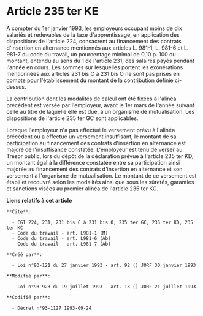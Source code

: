# Article 235 ter KE

A compter du 1er janvier 1993, les employeurs occupant moins de dix salariés et redevables de la taxe d'apprentissage, en
application des dispositions de l'article 224, consacrent au financement des contrats d'insertion en alternance mentionnés
aux articles L. 981-1, L. 981-6 et L. 981-7 du code du travail, un pourcentage minimal de 0,10 p. 100 du montant, entendu au
sens du 1 de l'article 231, des salaires payés pendant l'année en cours. Les sommes sur lesquelles portent les exonérations
mentionnées aux articles 231 bis C à 231 bis O ne sont pas prises en compte pour l'établissement du montant de la
contribution définie ci-dessus.

La contribution dont les modalités de calcul ont été fixées à l'alinéa précédent est versée par l'employeur, avant le 1er
mars de l'année suivant celle au titre de laquelle elle est due, à un organisme de mutualisation. Les dispositions de
l'article 235 ter GC sont applicables.

Lorsque l'employeur n'a pas effectué le versement prévu à l'alinéa précédent ou a effectué un versement insuffisant, le
montant de sa participation au financement des contrats d'insertion en alternance est majoré de l'insuffisance constatée.
L'employeur est tenu de verser au Trésor public, lors du dépôt de la déclaration prévue à l'article 235 ter KD, un montant
égal à la différence constatée entre sa participation ainsi majorée au financement des contrats d'insertion en alternance et
son versement à l'organisme de mutualisation. Le montant de ce versement est établi et recouvré selon les modalités ainsi que
sous les sûretés, garanties et sanctions visées au premier alinéa de l'article 235 ter KC.

**Liens relatifs à cet article**

	**Cite**:

	  - CGI 224, 231, 231 bis C à 231 bis O, 235 ter GC, 235 ter KD, 235 ter KC
	  - Code du travail - art. L981-1 (M)
	  - Code du travail - art. L981-6 (Ab)
	  - Code du travail - art. L981-7 (Ab)

	**Créé par**:

	  - Loi n°93-121 du 27 janvier 1993 - art. 92 () JORF 30 janvier 1993

	**Modifié par**:

	  - Loi n°93-923 du 19 juillet 1993 - art. 13 () JORF 21 juillet 1993

	**Codifié par**:

	  - Décret n°93-1127 1993-09-24
